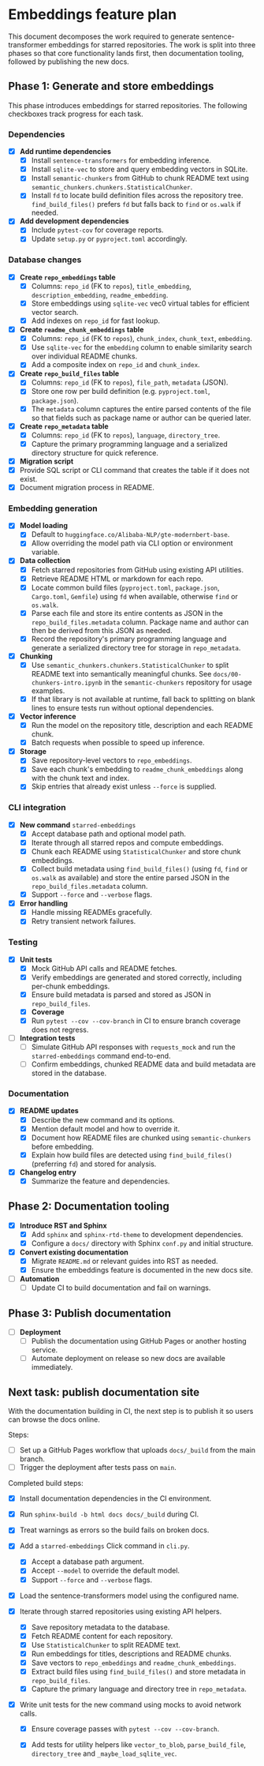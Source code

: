 # Embeddings feature plan

This document decomposes the work required to generate sentence-transformer embeddings for starred repositories. The work is split into three phases so that core functionality lands first, then documentation tooling, followed by publishing the new docs.

## Phase 1: Generate and store embeddings

This phase introduces embeddings for starred repositories. The following
checkboxes track progress for each task.

### Dependencies
- [x] **Add runtime dependencies**
  - [x] Install `sentence-transformers` for embedding inference.
  - [x] Install `sqlite-vec` to store and query embedding vectors in SQLite.
  - [x] Install `semantic-chunkers` from GitHub to chunk README text using
    `semantic_chunkers.chunkers.StatisticalChunker`.
  - [x] Install `fd` to locate build definition files across the repository tree.
    `find_build_files()` prefers `fd` but falls back to `find` or `os.walk` if
    needed.
- [x] **Add development dependencies**
  - [x] Include `pytest-cov` for coverage reports.
  - [x] Update `setup.py` or `pyproject.toml` accordingly.

### Database changes
- [x] **Create `repo_embeddings` table**
  - [x] Columns: `repo_id` (FK to `repos`), `title_embedding`, `description_embedding`, `readme_embedding`.
  - [x] Store embeddings using `sqlite-vec` vec0 virtual tables for efficient vector search.
  - [x] Add indexes on `repo_id` for fast lookup.
- [x] **Create `readme_chunk_embeddings` table**
  - [x] Columns: `repo_id` (FK to `repos`), `chunk_index`, `chunk_text`, `embedding`.
  - [x] Use `sqlite-vec` for the `embedding` column to enable similarity search over
    individual README chunks.
  - [x] Add a composite index on `repo_id` and `chunk_index`.
- [x] **Create `repo_build_files` table**
  - [x] Columns: `repo_id` (FK to `repos`), `file_path`, `metadata` (JSON).
  - [x] Store one row per build definition (e.g. `pyproject.toml`, `package.json`).
  - [x] The `metadata` column captures the entire parsed contents of the file so that
    fields such as package name or author can be queried later.
- [x] **Create `repo_metadata` table**
  - [x] Columns: `repo_id` (FK to `repos`), `language`, `directory_tree`.
  - [x] Capture the primary programming language and a serialized directory structure
    for quick reference.
 - [x] **Migration script**
  - [x] Provide SQL script or CLI command that creates the table if it does not exist.
  - [x] Document migration process in README.

### Embedding generation
- [x] **Model loading**
  - [x] Default to `huggingface.co/Alibaba-NLP/gte-modernbert-base`.
  - [x] Allow overriding the model path via CLI option or environment variable.
- [x] **Data collection**
  - [x] Fetch starred repositories from GitHub using existing API utilities.
  - [x] Retrieve README HTML or markdown for each repo.
  - [x] Locate common build files (`pyproject.toml`, `package.json`,
    `Cargo.toml`, `Gemfile`) using `fd` when available, otherwise `find` or
    `os.walk`.
  - [x] Parse each file and store its entire contents as JSON in the
    `repo_build_files.metadata` column. Package name and author can then be
    derived from this JSON as needed.
  - [x] Record the repository's primary programming language and generate a serialized
    directory tree for storage in `repo_metadata`.
- [x] **Chunking**
  - [x] Use `semantic_chunkers.chunkers.StatisticalChunker` to split README text
    into semantically meaningful chunks. See `docs/00-chunkers-intro.ipynb` in
    the `semantic-chunkers` repository for usage examples.
  - [x] If that library is not available at runtime, fall back to splitting on
    blank lines to ensure tests run without optional dependencies.
- [x] **Vector inference**
  - [x] Run the model on the repository title, description and each README chunk.
  - [x] Batch requests when possible to speed up inference.
- [x] **Storage**
  - [x] Save repository-level vectors to `repo_embeddings`.
  - [x] Save each chunk's embedding to `readme_chunk_embeddings` along with the
    chunk text and index.
  - [x] Skip entries that already exist unless `--force` is supplied.

### CLI integration
- [x] **New command** `starred-embeddings`
  - [x] Accept database path and optional model path.
  - [x] Iterate through all starred repos and compute embeddings.
  - [x] Chunk each README using `StatisticalChunker` and store chunk embeddings.
  - [x] Collect build metadata using `find_build_files()` (using `fd`, `find` or
    `os.walk` as available) and store the entire parsed JSON in the
    `repo_build_files.metadata` column.
  - [x] Support `--force` and `--verbose` flags.
- [x] **Error handling**
  - [x] Handle missing READMEs gracefully.
  - [x] Retry transient network failures.

### Testing
- [x] **Unit tests**
  - [x] Mock GitHub API calls and README fetches.
  - [x] Verify embeddings are generated and stored correctly, including per-chunk
    embeddings.
  - [x] Ensure build metadata is parsed and stored as JSON in `repo_build_files`.
  - [x] **Coverage**
  - [x] Run `pytest --cov --cov-branch` in CI to ensure branch coverage does not regress.
- [ ] **Integration tests**
  - [ ] Simulate GitHub API responses with `requests_mock` and run the
    `starred-embeddings` command end-to-end.
  - [ ] Confirm embeddings, chunked README data and build metadata are
    stored in the database.

### Documentation
- [x] **README updates**
  - [x] Describe the new command and its options.
  - [x] Mention default model and how to override it.
  - [x] Document how README files are chunked using `semantic-chunkers` before
    embedding.
  - [x] Explain how build files are detected using `find_build_files()`
    (preferring `fd`) and stored for analysis.
- [x] **Changelog entry**
  - [x] Summarize the feature and dependencies.

## Phase 2: Documentation tooling

- [x] **Introduce RST and Sphinx**
  - [x] Add `sphinx` and `sphinx-rtd-theme` to development dependencies.
  - [x] Configure a `docs/` directory with Sphinx `conf.py` and initial structure.
- [x] **Convert existing documentation**
  - [x] Migrate `README.md` or relevant guides into RST as needed.
  - [x] Ensure the embeddings feature is documented in the new docs site.
- [ ] **Automation**
  - [ ] Update CI to build documentation and fail on warnings.

## Phase 3: Publish documentation

- [ ] **Deployment**
  - [ ] Publish the documentation using GitHub Pages or another hosting service.
  - [ ] Automate deployment on release so new docs are available immediately.

## Next task: publish documentation site

With the documentation building in CI, the next step is to publish it so users
can browse the docs online.

Steps:

- [ ] Set up a GitHub Pages workflow that uploads ``docs/_build``
  from the main branch.
- [ ] Trigger the deployment after tests pass on ``main``.

Completed build steps:

- [x] Install documentation dependencies in the CI environment.
- [x] Run ``sphinx-build -b html docs docs/_build`` during CI.
- [x] Treat warnings as errors so the build fails on broken docs.

- [x] Add a `starred-embeddings` Click command in `cli.py`.
  - [x] Accept a database path argument.
  - [x] Accept `--model` to override the default model.
  - [x] Support `--force` and `--verbose` flags.
- [x] Load the sentence-transformers model using the configured name.
- [x] Iterate through starred repositories using existing API helpers.
  - [x] Save repository metadata to the database.
  - [x] Fetch README content for each repository.
  - [x] Use `StatisticalChunker` to split README text.
  - [x] Run embeddings for titles, descriptions and README chunks.
  - [x] Save vectors to `repo_embeddings` and `readme_chunk_embeddings`.
  - [x] Extract build files using `find_build_files()` and store metadata in
    `repo_build_files`.
  - [x] Capture the primary language and directory tree in `repo_metadata`.
- [x] Write unit tests for the new command using mocks to avoid network calls.
  - [x] Ensure coverage passes with `pytest --cov --cov-branch`.
  - [x] Add tests for utility helpers like `vector_to_blob`, `parse_build_file`,
    `directory_tree` and `_maybe_load_sqlite_vec`.

